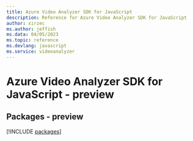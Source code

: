 ```yaml
---
title: Azure Video Analyzer SDK for JavaScript
description: Reference for Azure Video Analyzer SDK for JavaScript
author: xirzec
ms.author: jeffish
ms.data: 04/05/2023
ms.topic: reference
ms.devlang: javascript
ms.service: videoanalyzer
---
```

# Azure Video Analyzer SDK for JavaScript - preview
## Packages - preview
[!INCLUDE [packages](video-analyzer-index.md)]